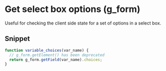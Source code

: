 # Get select box options (g_form)
Useful for checking the client side state for a set of options in a select box.

## Snippet
```js
function variable_choices(var_name) {
  // g_form.getElement() has been deprecated
  return g_form.getField(var_name).choices;
}
```

